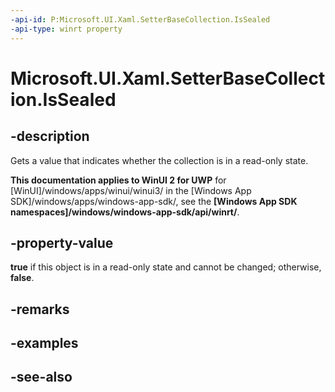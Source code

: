 ```yaml
---
-api-id: P:Microsoft.UI.Xaml.SetterBaseCollection.IsSealed
-api-type: winrt property
---
```


<!-- Property syntax
public bool IsSealed { get; }
-->

# Microsoft.UI.Xaml.SetterBaseCollection.IsSealed

## -description
Gets a value that indicates whether the collection is in a read-only state.

**This documentation applies to WinUI 2 for UWP** for [WinUI]/windows/apps/winui/winui3/ in the [Windows App SDK]/windows/apps/windows-app-sdk/, see the **[Windows App SDK namespaces]/windows/windows-app-sdk/api/winrt/**.

## -property-value
**true** if this object is in a read-only state and cannot be changed; otherwise, **false**.

## -remarks

## -examples

## -see-also
